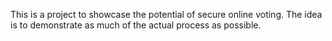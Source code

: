 This is a project to showcase the potential of secure online voting. 
The idea is to demonstrate as much of the actual process as possible.
